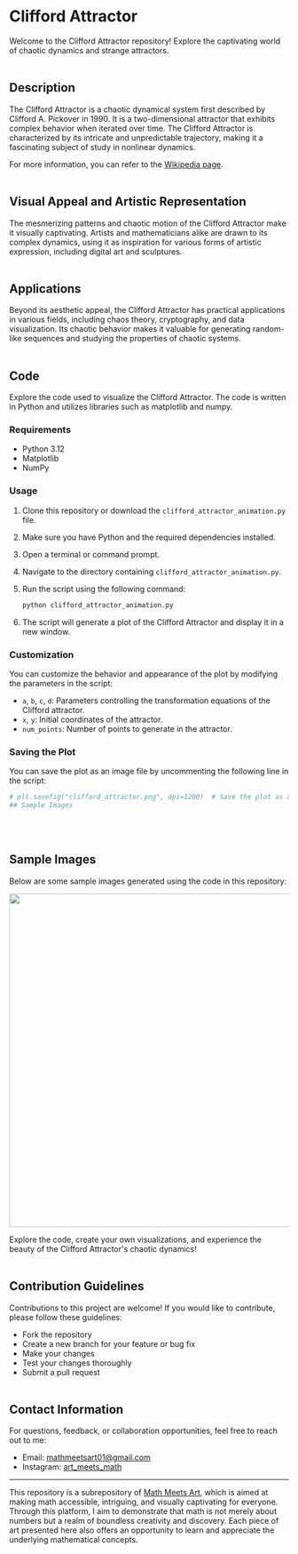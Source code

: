 # Clifford Attractor

Welcome to the Clifford Attractor repository! Explore the captivating world of chaotic dynamics and strange attractors.
<br/><br/>

## Description

The Clifford Attractor is a chaotic dynamical system first described by Clifford A. Pickover in 1990. It is a two-dimensional attractor that exhibits complex behavior when iterated over time. The Clifford Attractor is characterized by its intricate and unpredictable trajectory, making it a fascinating subject of study in nonlinear dynamics.

For more information, you can refer to the [Wikipedia page](https://en.wikipedia.org/wiki/Clifford_attractor).
<br/><br/>

## Visual Appeal and Artistic Representation

The mesmerizing patterns and chaotic motion of the Clifford Attractor make it visually captivating. Artists and mathematicians alike are drawn to its complex dynamics, using it as inspiration for various forms of artistic expression, including digital art and sculptures.
<br/><br/>

## Applications

Beyond its aesthetic appeal, the Clifford Attractor has practical applications in various fields, including chaos theory, cryptography, and data visualization. Its chaotic behavior makes it valuable for generating random-like sequences and studying the properties of chaotic systems.
<br/><br/>

## Code

Explore the code used to visualize the Clifford Attractor. The code is written in Python and utilizes libraries such as matplotlib and numpy.

### Requirements

- Python 3.12
- Matplotlib
- NumPy

### Usage

1. Clone this repository or download the `clifford_attractor_animation.py` file.
2. Make sure you have Python and the required dependencies installed.
3. Open a terminal or command prompt.
4. Navigate to the directory containing `clifford_attractor_animation.py`.
5. Run the script using the following command:

    ```bash
    python clifford_attractor_animation.py
    ```

6. The script will generate a plot of the Clifford Attractor and display it in a new window.

### Customization

You can customize the behavior and appearance of the plot by modifying the parameters in the script:

- `a`, `b`, `c`, `d`: Parameters controlling the transformation equations of the Clifford attractor.
- `x`, `y`: Initial coordinates of the attractor.
- `num_points`: Number of points to generate in the attractor.

### Saving the Plot

You can save the plot as an image file by uncommenting the following line in the script:

```python
# plt.savefig("clifford_attractor.png", dpi=1200)  # Save the plot as a PNG file with high resolution
## Sample Images
```
<br/><br/>

## Sample Images

Below are some sample images generated using the code in this repository:

<img src="https://github.com/mathmeetsart/Math-Meets-Art/assets/157393083/cbac6579-8ecb-46e8-a2dc-7aaa581b29aa" width="600" height="600">
<br/>

Explore the code, create your own visualizations, and experience the beauty of the Clifford Attractor's chaotic dynamics!
<br/><br/>

## Contribution Guidelines

Contributions to this project are welcome! If you would like to contribute, please follow these guidelines:
- Fork the repository
- Create a new branch for your feature or bug fix
- Make your changes
- Test your changes thoroughly
- Submit a pull request
<br/><br/>

## Contact Information

For questions, feedback, or collaboration opportunities, feel free to reach out to me:
- Email: mathmeetsart01@gmail.com
- Instagram: [art_meets_math](https://www.instagram.com/art_meets_math/)

---

This repository is a subrepository of [Math Meets Art](https://www.instagram.com/art_meets_math/), which is aimed at making math accessible, intriguing, and visually captivating for everyone. Through this platform, I aim to demonstrate that math is not merely about numbers but a realm of boundless creativity and discovery. Each piece of art presented here also offers an opportunity to learn and appreciate the underlying mathematical concepts.
